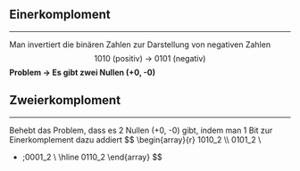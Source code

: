 ## Einerkomploment
---
Man invertiert die binären Zahlen zur Darstellung von negativen Zahlen
$$1010 \text{ (positiv) -> } 0101 \text{ (negativ)}$$
**Problem -> Es gibt zwei Nullen (+0, -0)**

## Zweierkomploment
---
Behebt das Problem, dass es 2 Nullen (+0, -0) gibt, indem man 1 Bit zur Einerkomplement dazu addiert
$$
\begin{array}{r}
1010_2 \\\\
0101_2 \\
+ \;0001_2 \\
 \hline
	0110_2
\end{array}
$$
